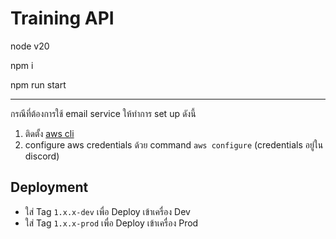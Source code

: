 # Training API

node v20

npm i

npm run start

------

กรณีที่ต้องการใช้ email service ให้ทำการ set up ดังนี้

1. ติดตั้ง [aws cli](https://docs.aws.amazon.com/cli/latest/userguide/getting-started-install.html)
1. configure aws credentials ด้วย command `aws configure` (credentials อยู่ใน discord)

## Deployment

- ใส่ Tag `1.x.x-dev` เพื่อ Deploy เข้าเครื่อง Dev
- ใส่ Tag `1.x.x-prod` เพื่อ Deploy เข้าเครื่อง Prod
